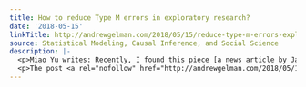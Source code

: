 ```yaml
---
title: How to reduce Type M errors in exploratory research?
date: '2018-05-15'
linkTitle: http://andrewgelman.com/2018/05/15/reduce-type-m-errors-exploratory-research/
source: Statistical Modeling, Causal Inference, and Social Science
description: |-
  <p>Miao Yu writes: Recently, I found this piece [a news article by Janet Pelley, Sulfur dioxide pollution tied to degraded sperm quality, published in Chemical &#038; Engineering News] and the original paper [Inverse Association between Ambient Sulfur Dioxide Exposure and Semen Quality in Wuhan, China, by Yuewei Liu, published in Environmental Science &#038; Technology]. Air [&#8230;]</p>
  <p>The post <a rel="nofollow" href="http://andrewgelman.com/2018/05/15/reduce-type-m-errors-exploratory-rese
---
```

